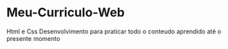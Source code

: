 # Meu-Curriculo-Web
Html e Css
Desenvolvimento para praticar todo o conteudo aprendido até o presente momento
